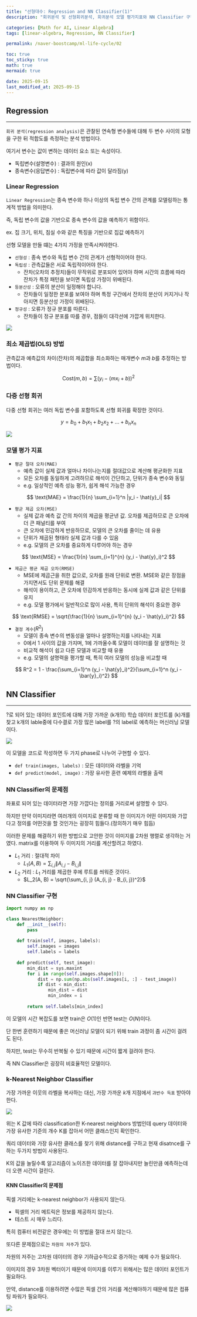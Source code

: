 ```yaml
---
title: "선형대수: Regression and NN Classifier(1)"
description: "회귀분석 및 선형회귀분석, 회귀분석 모델 평가지표와 NN Classifier 구현 코드를 살펴보며 효율적인 알고리즘이 무엇인지에 대한 내용 정리 포스트 입니다."

categories: [Math for AI, Linear Algebra]
tags: [linear-algebra, Regression, NN Classifier]

permalink: /naver-boostcamp/ml-life-cycle/02

toc: true
toc_sticky: true
math: true
mermaid: true

date: 2025-09-15
last_modified_at: 2025-09-15
---
```


## Regression
---------------

`회귀 분석(regression analysis)`은 관찰된 연속형 변수들에 대해 두 변수 사이의 모형을 구한 뒤 적합도를 측정하는 분석 방법이다. 

여기서 변수는 값이 변하는 데이터 요소 또는 속성이다.

- 독립변수(설명변수) : 결과의 원인(x)
- 종속변수(응답변수) : 독립변수에 따라 값이 달라짐(y)

### Linear Regression

`Linear Regression`는 종속 변수와 하나 이상의 독립 변수 간의 관계를 모델링하는 통계적 방법을 의미한다.

즉, 독립 변수의 값을 기반으로 종속 변수의 값을 예측하기 위함이다.

ex. 집 크기, 위치, 침실 수와 같은 특징을 기반으로 집값 예측하기

선형 모델을 만들 떄는 4가지 가정을 만족시켜야한다.

- `선형성` : 종속 변수와 독립 변수 간의 관계가 선형적이어야 한다.
- `독립성` : 관측값들은 서로 독립적이어야 한다.
    - 잔차(오차의 추정치)들이 무작위로 분포되어 있어야 하며 시간의 흐름에 따라 잔차가 특정 패턴을 보이면 독립성 가정이 위배된다.
- `등분산성` : 오류의 분산이 일정해야 합니다.
    - 잔차들이 일정한 분포를 보여야 하며 특정 구간에서 잔차의 분산이 커지거나 작아지면 등분산성 가정이 위배된다.
- `정규성` : 오류가 정규 분포를 따른다.
    - 잔차들이 정규 분포를 따를 경우, 점들이 대각선에 가깝게 위치한다.

<img src="../assets/img/post/naver-boostcamp/linear-regression-assumption.png">

### 최소 제곱법(OLS) 방법

관측값과 예측값의 차이(잔차)의 제곱합을 최소화하는 매개변수 $m$과 $b$를 추정하는 방법이다.

$$
\text{Cost}(m, b) = \sum (y_i - (mx_i + b))^2
$$

### 다중 선형 회귀

다중 선형 회귀는 여러 독립 변수를 포함하도록 선형 회귀를 확장한 것이다.

$$
y = b_0 + b_1x_1 + b_2x_2 + \ldots + b_nx_n
$$

<img src="https://velog.velcdn.com/images%2Fhyesoup%2Fpost%2Fef8fd61b-ee10-4657-9bbf-4a715b4dc454%2Fimage.png">

### 모델 평가 지표

- `평균 절대 오차(MAE)`
    - 예측 값이 실제 값과 얼마나 차이나는지를 절대값으로 계산해 평균화한 지표
    - 모든 오차를 동일하게 고려하므로 해석이 간단하고, 단위가 종속 변수와 동일
    - e.g. 일상적인 예측 성능 평가, 쉽게 해석 가능한 경우

$$
\text{MAE} = \frac{1}{n} \sum_{i=1}^n |y_i - \hat{y}_i|
$$

- `평균 제곱 오차(MSE)`
    - 실제 값과 예측 값 간의 차이의 제곱을 평균낸 값. 오차를 제곱하므로 큰 오차에 더 큰 패널티를 부여
    - 큰 오차에 민감하게 반응하므로, 모델의 큰 오차를 줄이는 데 유용
    - 단위가 제곱된 형태라 실제 값과 다를 수 있음
    - e.g. 모델의 큰 오차를 중요하게 다루어야 하는 경우


$$
\text{MSE} = \frac{1}{n} \sum_{i=1}^{n} (y_i - \hat{y}_i)^2
$$

- `제곱근 평균 제곱 오차(RMSE)`
    - MSE에 제곱근을 취한 값으로, 오차를 원래 단위로 변환. MSE와 같은 장점을 가지면서도 단위 문제를 해결
    - 해석이 용이하고, 큰 오차에 민감하게 반응하는 동시에 실제 값과 같은 단위를 유지
    - e.g. 모델 평가에서 일반적으로 많이 사용, 특히 단위의 해석이 중요한 경우

$$
\text{RMSE} = \sqrt{\frac{1}{n} \sum_{i=1}^{n} (y_i - \hat{y}_i)^2}
$$

- `결정 계수`($R^2$)
    - 모델이 종속 변수의 변동성을 얼마나 설명하는지를 나타내는 지표
    - 0에서 1 사이의 값을 가지며, 1에 가까울수록 모델이 데이터를 잘 설명하는 것
    - 비교적 해석이 쉽고 다른 모델과 비교할 때 유용
    - e.g. 모델의 설명력을 평가할 때, 특히 여러 모델의 성능을 비교할 때

$$
R^2 = 1 - \frac{\sum_{i=1}^n (y_i - \hat{y}_i)^2}{\sum_{i=1}^n (y_i - \bar{y}_i)^2}
$$

## NN Classifier
------------------

?로 되어 있는 데이터 포인트에 대해 가장 가까운 (k개의) 학습 데이터 포인트를 (k)개를 찾고 k개의 lable중에 다수결로 가장 많은 label를 ?의 label로 예측하는 머신러닝 모델이다.

<img src="https://velog.velcdn.com/images/sin12345jk/post/66c702d6-26c4-493d-a9c7-53a7a13b0bec/image.png">

이 모델을 코드로 작성하면 두 가지 phase로 나누어 구현할 수 있다.

- `def train(images, labels)` : 모든 데이터와 라벨을 기억
- `def predict(model, image)` : 가장 유사한 훈련 예제의 라벨을 출력 

### NN Classifier의 문제점

좌표로 되어 있는 데이터라면 가장 가깝다는 정의를 거리로써 설명할 수 있다.

하지만 만약 이미지라면 여러개의 이미지로 분류할 때 한 이미지가 어떤 이미지와 가깝다고 정의를 어떤것을 할 것인가는 굉장히 힘들다.(정의하기 매우 힘듬)

이러한 문제를 해결하기 위한 방법으로 고안한 것이 이미지를 2차원 행렬로 생각하는 거였다. matrix를 이용하여 두 이미지의 거리를 계산할려고 하였다.

- $L_1$ 거리 : 절대적 차이
    - $L_1(A, B) = \sum_{i, j} \|A_{i, j} - B_{i, j}\|$
- $L_2$ 거리 : $L_1$ 거리를 제곱한 후에 루트를 씌워준 것이다.
    - $L_2(A, B) = \sqrt{\sum_{i, j} (A_{i, j} - B_{i, j})^2}$

### NN Classifier 구현

```python
import numpy as np

class NearestNeighbor:
    def __init__(self):
        pass
    
    def train(self, images, labels):
        self.images = images
        self.labels = labels
    
    def predict(self, test_image):
        min_dist = sys.maxint
        for i in range(self.images.shape[0]):
            dist = np.sum(np.abs(self.images[i, :] - test_image))
            if dist < min_dist:
                min_dist = dist
                min_index = i
        
        return self.labels[min_index]
```


이 모델의 시간 복잡도를 보면 train은 $O(1)$인 반면 test는 $O(N)$이다.

단 한번 훈련하기 때문에 좋은 머신러닝 모델이 되기 위해 train 과정이 좀 시간이 걸려도 된다. 

하지만, test는 무수히 반복될 수 있기 때문에 시간이 짧게 걸려야 한다.

즉 NN Classifier은 굉장히 비효율적인 모델이다.


### k-Nearest Neighbor Classifier

가장 가까운 이웃의 라벨을 복사하는 대신, 가장 가까운 $k$개 지점에서 `과반수 득표` 받아야 한다.

<img src="https://encrypted-tbn0.gstatic.com/images?q=tbn:ANd9GcTC_k5OsIOU1Xv6-1iD4Tdy88MWlRk0zCJTAQ&s">


위는 K 값에 따라 classification한 K-nearest neighbors 방법인데 query 데이터와 가장 유사한 기준의 개수 K를 잡아서 어떤 클래스인지 확인한다. 

쿼리 데이터와 가장 유사한 클래스를 찾기 위해 distance를 구하고 현재 disatnce를 구하는 두가지 방법이 사용된다. 

K의 값을 늘릴수록 알고리즘이 노이즈한 데이터를 잘 잡아내지만 늘린만큼 예측하는데 더 오랜 시간이 걸린다.

#### KNN Classifier의 문제점

픽셀 거리에는 k-nearest neighbor가 사용되지 않는다.

- 픽셀의 거리 메트릭은 정보를 제공하지 않는다.
- 테스트 시 매우 느리다.

특히 컴퓨터 비전같은 경우에는 이 방법을 절대 쓰지 않는다.

또다른 문제점으로는 `차원의 저주`가 있다.

차원의 저주는 고차원 데이터의 경우 기하급수적으로 증가하는 예제 수가 필요하다.

이미지의 경우 3차원 벡터이기 때문에 이미지를 이루기 위해서는 많은 데이터 포인트가 필요하다. 

만약, distance를 이용하려면 수많은 픽셀 간의 거리를 계산해야하기 때문에 많은 컴퓨팅 파워가 필요하다.

<img src="https://img1.daumcdn.net/thumb/R720x0.q80/?scode=mtistory2&fname=https%3A%2F%2Ft1.daumcdn.net%2Fcfile%2Ftistory%2F99BFBF425DBFA8BC2A">